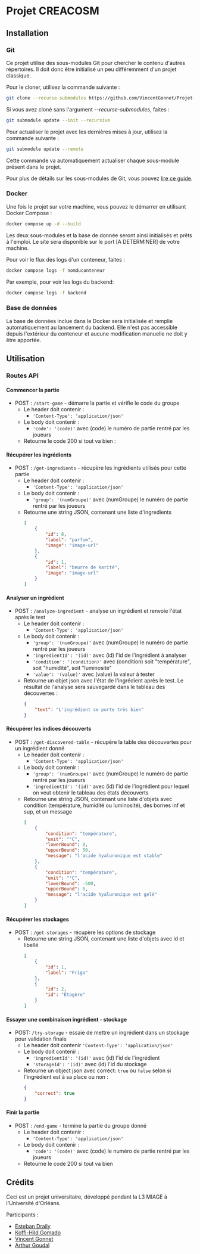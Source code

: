 # Projet CREACOSM

## Installation

### Git

Ce projet utilise des sous-modules Git pour chercher le contenu d'autres répertoires.
Il doit donc être initialisé un peu différemment d'un projet classique.

Pour le cloner, utilisez la commande suivante :

```bash
git clone --recurse-submodules https://github.com/VincentGonnet/Projet-CREACOSM.git
```

Si vous avez cloné sans l'argument _--recurse-submodules_, faites :

```bash
git submodule update --init --recursive
```

Pour actualiser le projet avec les dernières mises à jour, utilisez la commande suivante :

```bash
git submodule update --remote
```

Cette commande va automatiquement actualiser chaque sous-module présent dans le projet.

Pour plus de détails sur les sous-modules de Git, vous pouvez [lire ce guide](https://git-scm.com/book/en/v2/Git-Tools-Submodules).

### Docker

Une fois le projet sur votre machine, vous pouvez le démarrer en utilisant Docker Compose :

```bash
docker compose up -d --build
```

Les deux sous-modules et la base de donnée seront ainsi initialisés et prêts à l'emploi.
Le site sera disponible sur le port [A DETERMINER] de votre machine.

Pour voir le flux des logs d'un conteneur, faites :

```bash
docker compose logs -f nomduconteneur
```

Par exemple, pour voir les logs du backend:

```bash
docker compose logs -f backend
```

### Base de données

La base de données inclue dans le Docker sera initialisée et remplie automatiquement au lancement du backend. Elle n'est pas accessible depuis l'extérieur du conteneur et aucune modification manuelle ne doit y être apportée.

## Utilisation

### Routes API

#### Commencer la partie

-   POST : `/start-game` - démarre la partie et vérifie le code du groupe
    -   Le header doit contenir :
        -   `'Content-Type': 'application/json'`
    -   Le body doit contenir :
        -   `'code': '(code)'` avec (code) le numéro de partie rentré par les joueurs
    -   Retourne le code 200 si tout va bien :

#### Récupérer les ingrédients

-   POST : `/get-ingredients` - récupère les ingrédients utilisés pour cette partie
    -   Le header doit contenir :
        -   `'Content-Type': 'application/json'`
    -   Le body doit contenir :
        -   `'group': '(numGroupe)'` avec (numGroupe) le numéro de partie rentré par les joueurs
    -   Retourne une string JSON, contenant une liste d'ingredients
        ```json
        [
            {
                "id": 8,
                "label": "parfum",
                "image": "image-url"
            },
            {
                "id": 1,
                "label": "beurre de karité",
                "image": "image-url"
            }
        ]
        ```

#### Analyser un ingrédient

-   POST : `/analyze-ingredient` - analyse un ingrédient et renvoie l'état après le test
    -   Le header doit contenir :
        -   `'Content-Type': 'application/json'`
    -   Le body doit contenir :
        -   `'group': '(numGroupe)'` avec (numGroupe) le numéro de partie rentré par les joueurs
        -   `'ingredientId': '(id)'` avec (id) l'id de l'ingrédient à analyser
        -   `'condition': '(condition)'` avec (condition) soit "température", soit "humidité", soit "luminosite"
        -   `'value': '(value)'` avec (value) la valeur à tester
    -   Retourne un objet json avec l'état de l'ingrédient après le test. Le résultat de l'analyse sera sauvegardé dans le tableau des découvertes :
        ```json
        {
            "text": "L'ingrédient se porte très bien"
        }
        ```

#### Récupérer les indices découverts

-   POST : `/get-discovered-table` - récupère la table des découvertes pour un ingrédient donné
    -   Le header doit contenir :
        -   `'Content-Type': 'application/json'`
    -   Le body doit contenir :
        -   `'group': '(numGroupe)'` avec (numGroupe) le numéro de partie rentré par les joueurs
        -   `'ingredientId': '(id)'` avec (id) l'id de l'ingrédient pour lequel on veut obtenir le tableau des états découverts
    -   Retourne une string JSON, contenant une liste d'objets avec condition (température, humidité ou luminosité), des bornes inf et sup, et un message
        ```json
        [
            {
                "condition": "température",
                "unit": "°C",
                "lowerBound": 0,
                "upperBound": 50,
                "message": "l'acide hyaluronique est stable"
            },
            {
                "condition": "température",
                "unit": "°C",
                "lowerBound": -500,
                "upperBound": 0,
                "message": "l'acide hyaluronique est gelé"
            }
        ]
        ```

#### Récupérer les stockages

-   POST : `/get-storages` - récupère les options de stockage
    -   Retourne une string JSON, contenant une liste d'objets avec id et libellé
        ```json
        [
            {
                "id": 1,
                "label": "Frigo"
            },
            {
                "id": 2,
                "id": "Étagère"
            }
        ]
        ```

#### Essayer une combinaison ingrédient - stockage

-   POST: `/try-storage` - essaie de mettre un ingrédient dans un stockage pour validation finale
    -   Le header doit contenir `'Content-Type': 'application/json'`
    -   Le body doit contenir :
        -   `'ingredientId': '(id)'` avec (id) l'id de l'ingrédient
        -   `'storageId': '(id)'` avec (id) l'id du stockage
    -   Retourne un object json avec correct: `true` ou `false` selon si l'ingrédient est à sa place ou non :
        ```json
        {
            "correct": true
        }
        ```

#### Finir la partie

-   POST : `/end-game` - termine la partie du groupe donné
    -   Le header doit contenir :
        -   `'Content-Type': 'application/json'`
    -   Le body doit contenir :
        -   `'code': '(code)'` avec (code) le numéro de partie rentré par les joueurs
    -   Retourne le code 200 si tout va bien

## Crédits

Ceci est un projet universitaire, développé pendant la L3 MIAGE à l'Université d'Orléans.

Participants :

-   [Esteban Draily](https://github.com/estelar9)
-   [Koffi-Hild Gomado](https://github.com/hild365)
-   [Vincent Gonnet](https://github.com/VincentGonnet)
-   [Arthur Goudal](https://github.com/GOUDALArthur)
